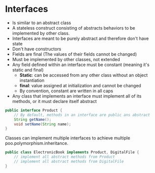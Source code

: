 # Interfaces

- Is similar to an abstract class
- A stateless construct consisting of abstracts behaviors to be implemented by other class.
- Interfaces are meant to be purely abstract and therefore don't have state
- Don't have constructors
- Fields are final (The values of their fields cannot be changed)
- Must be implemented by other classes, not extended
- Any field defined within an interface must be constant (meaning it's static and final)
  * **Static**: can be accessed from any other class without an object instantiation
  * **final**: value assigned at initialization and cannot be changed
  * By convention, constant are written in all caps
- Any class that implements an interface must implement all of its methods, or it must declare itself abstract

```java
public interface Product {
    // By default, methods in an interface are public ans abstract
    String getName();
    void setName(String name);
}
```

Classes can implement multiple interfaces to achieve multiple poo.polymorphism.inheritance.

```java
public class ElectronicBook implements Product, DigitalFile {
    // implement all abstract methods from Product
    // implement all abstract methods from DigitalFile
}
```